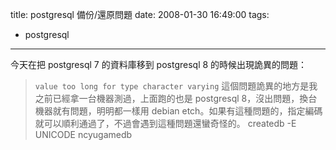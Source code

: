 title: postgresql 備份/還原問題
date: 2008-01-30 16:49:00
tags: 
- postgresql
---

今天在把 postgresql 7 的資料庫移到 postgresql 8 的時候出現詭異的問題：
> `value too long for type character varying`
這個問題詭異的地方是我之前已經拿一台機器測過，上面跑的也是 postgresql 8，沒出問題，換台機器就有問題，明明都一樣用 debian etch。如果有這種問題的，指定編碼就可以順利通過了，不過會遇到這種問題還蠻奇怪的。
> createdb -E UNICODE ncyugamedb